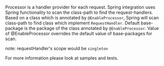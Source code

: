 Processor is a handler provider for each request. Spring integration uses Spring functionality to scan the class-path to
find the request-handlers.
Based on a class which is annotated by `@EnableProcessor`, Spring will scan class-path to find class which
implement `RequestHandler`. Default base-package is the package of the class annotated by `@EnableProcessor`. Value of
@EnableProcessor overrides the default value of base-packages for scan.

note: requestHandler's scope would be `singleton`

For more information please look at samples and tests.
